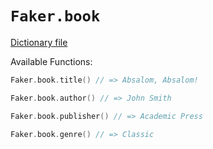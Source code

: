 # `Faker.book`

[Dictionary file](../src/main/resources/locales/en/book.yml)

Available Functions:  
```kotlin
Faker.book.title() // => Absalom, Absalom! 

Faker.book.author() // => John Smith

Faker.book.publisher() // => Academic Press 

Faker.book.genre() // => Classic
```
